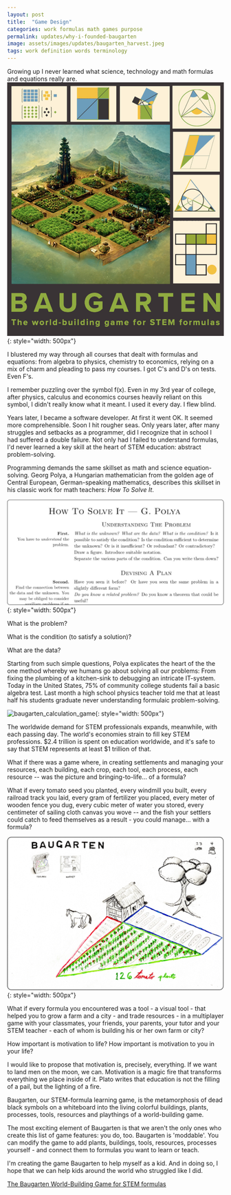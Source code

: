 ```yaml
---
layout: post
title:  "Game Design"
categories: work formulas math games purpose 
permalink: updates/why-i-founded-baugarten
image: assets/images/updates/baugarten_harvest.jpeg
tags: work definition words terminology
---
```

Growing up I never learned what science, technology and math formulas and equations really are.
![baugarten_game_field](/assets/images/baugarten_key.jpeg){: style="width: 500px"}

I blustered my way through all courses that dealt with formulas and equations: from algebra to physics, chemistry to economics, relying on a mix of charm and pleading to pass my courses. I got C's and D's on tests. Even F's.


I remember puzzling over the symbol f(x). Even in my 3rd year of college, after physics, calculus and economics courses heavily reliant on this symbol, I didn't really know what it meant. I used it every day. I flew blind.

Years later, I became a software developer. At first it went OK. It seemed more comprehensible. Soon I hit rougher seas. Only years later, after many struggles and setbacks as a programmer, did I recognize that in school I had suffered a double failure. Not only had I failed to understand formulas, I'd never learned a key skill at the heart of STEM education: abstract problem-solving. 

Programming demands the same skillset as math and science equation-solving. Georg Polya, a Hungarian mathematician from the golden age of Central European, German-speaking mathematics, describes this skillset in his classic work for math teachers: *How To Solve It*.

![georg_polya](/assets/images/updates/georg_polya.png){: style="width: 500px"}

What is the problem?

What is the condition (to satisfy a solution)?

What are the data?

Starting from such simple questions, Polya explicates the heart of the the one method whereby we humans go about solving all our problems: From fixing the plumbing of a kitchen-sink to debugging an intricate IT-system. Today in the United States, 75% of community college students fail a basic algebra test. Last month a high school physics teacher told me that at least half his students graduate never understanding formulaic problem-solving. 

![baugarten_calculation_game](/assets/images/updates/baugarten_calculation.png){:  style="width: 500px"}

The worldwide demand for STEM professionals expands, meanwhile, with each passing day. The world's economies strain to fill key STEM professions. $2.4 trillion is spent on education worldwide, and it's safe to say that STEM represents at least $1 trillion of that. 

What if there was a game where, in creating settlements and managing your resources, each building, each crop, each tool, each process, each resource -- was the picture and bringing-to-life... of a formula?

What if every tomato seed you planted, every windmill you built, every railroad track you laid, every gram of fertilizer you placed, every meter of wooden fence you dug, every cubic meter of water you stored, every centimeter of sailing cloth canvas you wove -- and the fish your settlers could catch to feed themselves as a result - you could manage... with a formula? 

![baugarten_harvest_game](/assets/images/updates/baugarten_harvest.jpeg){:  style="width: 500px"}

What if every formula you encountered was a tool - a visual tool - that helped you to grow a farm and a city - and trade resources - in a multiplayer game with your classmates, your friends, your parents, your tutor and your STEM teacher - each of whom is building his or her own farm or city?

How important is motivation to life? How important is motivation to you in your life?

I would like to propose that motivation is, precisely, everything. If we want to land men on the moon, we can. Motivation is a magic fire that transforms everything we place inside of it. Plato writes that education is not the filling of a pail, but the lighting of a fire.

Baugarten, our STEM-formula learning game, is the metamorphosis of dead black symbols on a whiteboard into the living colorful buildings, plants, processes, tools, resources and playthings of a world-building game.

The most exciting element of Baugarten is that we aren't the only ones who create this list of game features: you do, too. Baugarten is 'moddable'. You can modify the game to add plants, buildings, tools, resources, processes yourself - and connect them to formulas you want to learn or teach. 

I'm creating the game Baugarten to help myself as a kid. And in doing so, I hope that we can help kids around the world who struggled like I did.

[The Baugarten World-Building Game for STEM formulas](https://www.baugarten.app)

